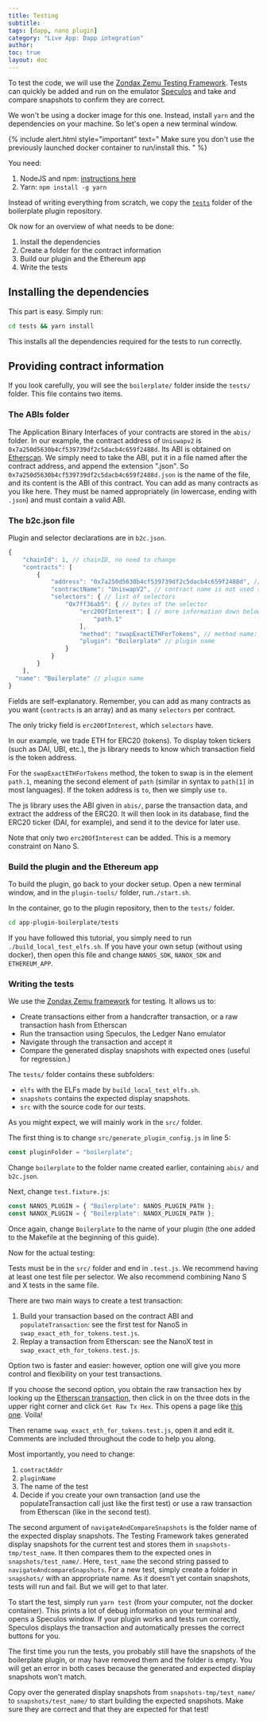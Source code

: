 ```yaml
---
title: Testing
subtitle:
tags: [dapp, nano plugin]
category: "Live App: Dapp integration"
author:
toc: true
layout: doc
---
```


To test the code, we will use the [Zondax Zemu Testing Framework](https://github.com/Zondax/zemu). Tests can quickly be added and run on the emulator [Speculos](https://github.com/LedgerHQ/speculos) and take and compare snapshots to confirm they are correct.

We won't be using a docker image for this one. Instead, install `yarn` and the dependencies on your machine. So let's open a new terminal window.

<!--  -->
{% include alert.html style="important" text="
Make sure you don't use the previously launched docker container to run/install this.
" %}
<!--  -->

You need:
1. NodeJS and npm: [instructions here](https://nodejs.org/en/download/package-manager/)
2. Yarn: `npm install -g yarn`

Instead of writing everything from scratch, we copy the [`tests`](https://github.com/LedgerHQ/app-plugin-boilerplate/blob/master/tests/) folder of the boilerplate plugin repository.

Ok now for an overview of what needs to be done:

1. Install the dependencies
2. Create a folder for the contract information 
3. Build our plugin and the Ethereum app
4. Write the tests

## Installing the dependencies

This part is easy. Simply run:

```sh
cd tests && yarn install
```

This installs all the dependencies required for the tests to run correctly.

## Providing contract information

If you look carefully, you will see the `boilerplate/` folder inside the `tests/` folder. This file contains two items.

### The ABIs folder

The Application Binary Interfaces of your contracts are stored in the `abis/` folder. In our example, the contract address of `Uniswapv2` is `0x7a250d5630b4cf539739df2c5dacb4c659f2488d`. Its ABI is obtained on [Etherscan](https://etherscan.io/address/0x7a250d5630b4cf539739df2c5dacb4c659f2488d#code). We simply need to take the ABI, put it in a file named after the contract address, and append the extension ".json".
So `0x7a250d5630b4cf539739df2c5dacb4c659f2488d.json` is the name of the file, and its content is the ABI of this contract.
You can add as many contracts as you like here. They must be named appropriately (in lowercase, ending with `.json`) and must contain a valid ABI.

### The b2c.json file

Plugin and selector declarations are in `b2c.json`.

```js
{
    "chainId": 1, // chainID, no need to change
    "contracts": [
        {
            "address": "0x7a250d5630b4cf539739df2c5dacb4c659f2488d", // address of the contract address to interact with
            "contractName": "UniswapV2", // contract name is not used so feel free name as you wish.
            "selectors": { // list of selectors 
                "0x7ff36ab5": { // bytes of the selector
                    "erc20OfInterest": [ // more information down below
                        "path.1"
                    ],
                    "method": "swapExactETHForTokens", // method name: feel free to user whichever name you want to use
                    "plugin": "Boilerplate" // plugin name
                }
            }
        }
    ],
  "name": "Boilerplate" // plugin name
}
```

Fields are self-explanatory. Remember, you can add as many contracts as you want (`contracts` is an array) and as many `selectors` per contract.

The only tricky field is `erc20OfInterest`, which `selectors` have.

In our example, we trade ETH for ERC20 (tokens). To display token tickers (such as DAI, UBI, etc.), the js library needs to know which transaction field is the token address.

For the `swapExactETHForTokens` method, the token to swap is in the element `path.1`, meaning the second element of `path` (similar in syntax to `path[1]` in most languages). If the token address is `to`, then we simply use `to`.

The js library uses the ABI given in `abis/`, parse the transaction data, and extract the address of the ERC20. It will then look in its database, find the ERC20 ticker (DAI, for example), and send it to the device for later use.

Note that only two `erc20OfInterest` can be added. This is a memory constraint on Nano S.

### Build the plugin and the Ethereum app

To build the plugin, go back to your docker setup. 
Open a new terminal window, and in the `plugin-tools/` folder, run`./start.sh`.

In the container, go to the plugin repository, then to the `tests/` folder.

```sh
cd app-plugin-boilerplate/tests
```

If you have followed this tutorial, you simply need to run `./build_local_test_elfs.sh`. If you have your own setup (without using docker), then open this file and change `NANOS_SDK`, `NANOX_SDK` and `ETHEREUM_APP`.

### Writing the tests

We use the [Zondax Zemu framework](https://github.com/zondax/zemu) for testing. It allows us to:
- Create transactions either from a handcrafter transaction, or a raw transaction hash from Etherscan
- Run the transaction using Speculos, the Ledger Nano emulator
- Navigate through the transaction and accept it
- Compare the generated display snapshots with expected ones (useful for regression.)

The `tests/` folder contains these subfolders:
- `elfs` with the ELFs made by `build_local_test_elfs.sh`.
- `snapshots` contains the expected display snapshots.
- `src` with the source code for our tests.

As you might expect, we will mainly work in the `src/` folder.

The first thing is to change `src/generate_plugin_config.js` in line 5:

```js
const pluginFolder = "boilerplate";
```

Change `boilerplate` to the folder name created earlier, containing `abis/` and `b2c.json`.

Next, change `test.fixture.js`: 
```js
const NANOS_PLUGIN = { "Boilerplate": NANOS_PLUGIN_PATH };
const NANOX_PLUGIN = { "Boilerplate": NANOX_PLUGIN_PATH };
```

Once again, change `Boilerplate` to the name of your plugin (the one added to the Makefile at the beginning of this guide).

Now for the actual testing:

Tests must be in the `src/` folder and end in `.test.js`. We recommend having at least one test file per selector.
We also recommend combining Nano S and X tests in the same file.

There are two main ways to create a test transaction:
1. Build your transaction based on the contract ABI and `populateTransaction`: see the first test for NanoS in `swap_exact_eth_for_tokens.test.js`.
2. Replay a transaction from Etherscan: see the NanoX test in `swap_exact_eth_for_tokens.test.js`.

Option two is faster and easier: however, option one will give you more control and flexibility on your test transactions.

If you choose the second option, you obtain the raw transaction hex by looking up the [Etherscan transaction](https://etherscan.io/tx/0x0160b3aec12fd08e6be0040616c7c38248efb4413168a3372fc4d2db0e5961bb), then click in on the three dots in the upper right corner and click `Get Raw Tx Hex`. This opens a page like [this one](https://etherscan.io/getRawTx?tx=0x0160b3aec12fd08e6be0040616c7c38248efb4413168a3372fc4d2db0e5961bb). Voila!

Then rename `swap_exact_eth_for_tokens.test.js`, open it and edit it.
Comments are included throughout the code to help you along.

Most importantly, you need to change:
1. `contractAddr` 
2. `pluginName` 
3. The name of the test
4. Decide if you create your own transaction (and use the populateTransaction call just like the first test) or use a raw transaction from Etherscan (like in the second test).

The second argument of `navigateAndCompareSnapshots` is the folder name of the expected display snapshots. The Testing Framework takes generated display snapshots for the current test and stores them in `snapshots-tmp/test_name`. It then compares them to the expected ones in `snapshots/test_name/`. Here, `test_name` the second string passed to `navigateAndcompareSnapshots`. For a new test, simply create a folder in `snapshots/` with an appropriate name. As it doesn’t yet contain snapshots, tests will run and fail. But we will get to that later.

To start the test, simply run `yarn test` (from your computer, not the docker container). This prints a lot of debug information on your terminal and opens a Speculos window. If your plugin works and tests run correctly, Speculos displays the transaction and automatically presses the correct buttons for you.

The first time you run the tests, you probably still have the snapshots of the boilerplate plugin, or may have removed them and the folder is empty. You will get an error in both cases because the generated and expected display snapshots won't match.

Copy over the generated display snapshots from `snapshots-tmp/test_name/` to `snapshots/test_name/` to start building the expected snapshots. Make sure they are correct and that they are expected for that test!
